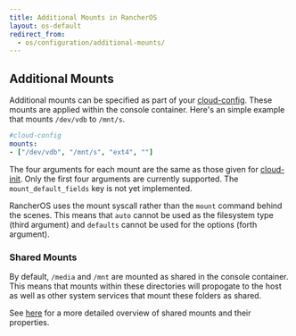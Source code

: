 ```yaml
---
title: Additional Mounts in RancherOS
layout: os-default
redirect_from:
  - os/configuration/additional-mounts/ 
---
```


## Additional Mounts

Additional mounts can be specified as part of your [cloud-config]({{site.baseurl}}/os/cloud-config/). These mounts are applied within the console container. Here's an simple example that mounts `/dev/vdb` to `/mnt/s`.

```yaml
#cloud-config
mounts:
- ["/dev/vdb", "/mnt/s", "ext4", ""]
```

The four arguments for each mount are the same as those given for [cloud-init](https://cloudinit.readthedocs.io/en/latest/topics/examples.html#adjust-mount-points-mounted). Only the first four arguments are currently supported. The `mount_default_fields` key is not yet implemented.

RancherOS uses the mount syscall rather than the `mount` command behind the scenes. This means that `auto` cannot be used as the filesystem type (third argument) and `defaults` cannot be used for the options (forth argument).

### Shared Mounts

By default, `/media` and `/mnt` are mounted as shared in the console container. This means that mounts within these directories will propogate to the host as well as other system services that mount these folders as shared.

See [here](https://www.kernel.org/doc/Documentation/filesystems/sharedsubtree.txt) for a more detailed overview of shared mounts and their properties.
